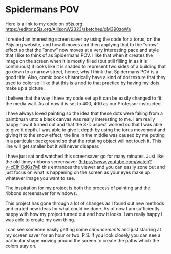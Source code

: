 # Spidermans POV


Here is a link to my code on p5js.org: https://editor.p5js.org/AllisonW2323/sketches/oM390zoWa

I created an interesting screen saver by using the code for a torus, on the P5js.org website, and how it moves and then applying that to the "snow" effect so that the "snow" now moves at a very interesting pace and style that I like to think of as Spidermans POV.  I like that when it creates the image on the screen when it is mostly filled (but still filling in as it is continuous) it looks like it is shaded to represent two sides of a building that go down to a narrow street, hence, why I think that Spidermans POV is a good title.  Also, comic books historically have a kind of dot texture that they used to color so I like that this is a nod to that practice by having my dots make up a picture.

I believe that the way I have my code set up it can be easily changed to fit the media wall.  As of now it is set to 400, 400 as our Professor instructed.  

I have always loved painting so the idea that these dots were falling from a paintbrush unto a black canvas was really interesting to me.  I am really happy how it turned out and that the 3-D aspect worked so that I was able to give it depth.  I was able to give it depth by using the torus movement and giving it to the snow effect, the line in the middle was caused by me putting in a particular background so that the rotating object will not touch it.  This line will get smaller but it will never disapear.

I have just sat and watched this screensaver go for many minutes.  Just like the old timey ribbons screensaver (https://www.youtube.com/watch?v=cElhIDdGz7M) this entrances the viewer and you can easily zone out and just focus on what is happening on the screen as your eyes make up whatever image you want to see.


The inspiration for my project is both the process of painting and the ribbons screensaver for windows.


This project has gone through a lot of changes as I found out new methods and crated new ideas for what could be done.  As of now I am sufficiently happy with how my project turned out and how it looks.  I am really happy I was able to create my own thing.

I can see someone easily getting some *enhancements* and just starring at my screen saver for an hour or two.
P.S. If you look closely you can see a particular shape moving around the screen to create the paths which the colors stay on. 
